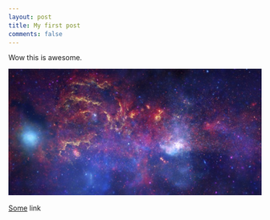 ```yaml
---
layout: post
title: My first post
comments: false
---
```


Wow this is awesome.

<img src=../assets/milky_way.jpg>

<A href=https://github.com/aok1425/stats-tests/blob/master/bayesian.ipynb>Some</A> link